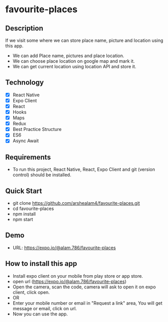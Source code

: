 # favourite-places

## Description

If we visit some where we can store place name, picture and location using this app.

- We can add Place name, pictures and place location.
- We can choose place location on google map and mark it.
- We can get current location using location API and store it.

## Technology

- [x] React Native
- [x] Expo Client
- [x] React
- [x] Hooks
- [x] Maps
- [x] Redux
- [x] Best Practice Structure
- [x] ES6
- [x] Async Await

## Requirements

- To run this project, React Native, React, Expo Client and git (version control) should be installed.

## Quick Start

- git clone https://github.com/arshealam4/favourite-places.git
- cd favourite-places
- npm install
- npm start

## Demo

- URL: https://expo.io/@alam.786/favourite-places

## How to install this app

- Install expo client on your mobile from play store or app store.
- open url (https://expo.io/@alam.786/favourite-places)
- Open the camera, scan the code, camera will ask to open it on expo client, click open.
- OR
- Enter your mobile number or email in "Request a link" area, You will get message or email, click on url.
- Now you can use the app.
